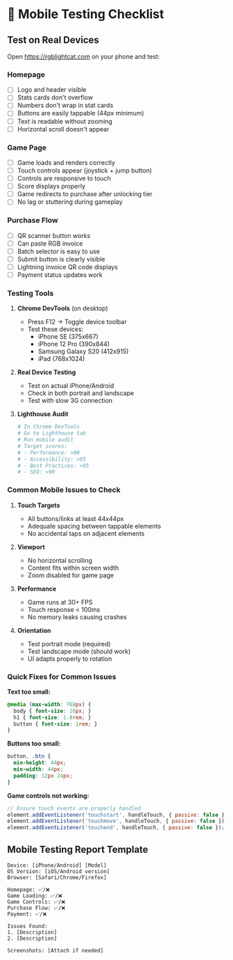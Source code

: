 # 📱 Mobile Testing Checklist

## Test on Real Devices
Open https://rgblightcat.com on your phone and test:

### Homepage
- [ ] Logo and header visible
- [ ] Stats cards don't overflow
- [ ] Numbers don't wrap in stat cards
- [ ] Buttons are easily tappable (44px minimum)
- [ ] Text is readable without zooming
- [ ] Horizontal scroll doesn't appear

### Game Page
- [ ] Game loads and renders correctly
- [ ] Touch controls appear (joystick + jump button)
- [ ] Controls are responsive to touch
- [ ] Score displays properly
- [ ] Game redirects to purchase after unlocking tier
- [ ] No lag or stuttering during gameplay

### Purchase Flow
- [ ] QR scanner button works
- [ ] Can paste RGB invoice
- [ ] Batch selector is easy to use
- [ ] Submit button is clearly visible
- [ ] Lightning invoice QR code displays
- [ ] Payment status updates work

### Testing Tools
1. **Chrome DevTools** (on desktop)
   - Press F12 → Toggle device toolbar
   - Test these devices:
     - iPhone SE (375x667)
     - iPhone 12 Pro (390x844)
     - Samsung Galaxy S20 (412x915)
     - iPad (768x1024)

2. **Real Device Testing**
   - Test on actual iPhone/Android
   - Check in both portrait and landscape
   - Test with slow 3G connection

3. **Lighthouse Audit**
   ```bash
   # In Chrome DevTools
   # Go to Lighthouse tab
   # Run mobile audit
   # Target scores:
   # - Performance: >90
   # - Accessibility: >95
   # - Best Practices: >95
   # - SEO: >90
   ```

### Common Mobile Issues to Check

1. **Touch Targets**
   - All buttons/links at least 44x44px
   - Adequate spacing between tappable elements
   - No accidental taps on adjacent elements

2. **Viewport**
   - No horizontal scrolling
   - Content fits within screen width
   - Zoom disabled for game page

3. **Performance**
   - Game runs at 30+ FPS
   - Touch response < 100ms
   - No memory leaks causing crashes

4. **Orientation**
   - Test portrait mode (required)
   - Test landscape mode (should work)
   - UI adapts properly to rotation

### Quick Fixes for Common Issues

**Text too small:**
```css
@media (max-width: 768px) {
  body { font-size: 16px; }
  h1 { font-size: 1.8rem; }
  button { font-size: 1rem; }
}
```

**Buttons too small:**
```css
button, .btn {
  min-height: 44px;
  min-width: 44px;
  padding: 12px 24px;
}
```

**Game controls not working:**
```javascript
// Ensure touch events are properly handled
element.addEventListener('touchstart', handleTouch, { passive: false });
element.addEventListener('touchmove', handleTouch, { passive: false });
element.addEventListener('touchend', handleTouch, { passive: false });
```

## Mobile Testing Report Template

```
Device: [iPhone/Android] [Model]
OS Version: [iOS/Android version]
Browser: [Safari/Chrome/Firefox]

Homepage: ✅/❌
Game Loading: ✅/❌
Game Controls: ✅/❌
Purchase Flow: ✅/❌
Payment: ✅/❌

Issues Found:
1. [Description]
2. [Description]

Screenshots: [Attach if needed]
```